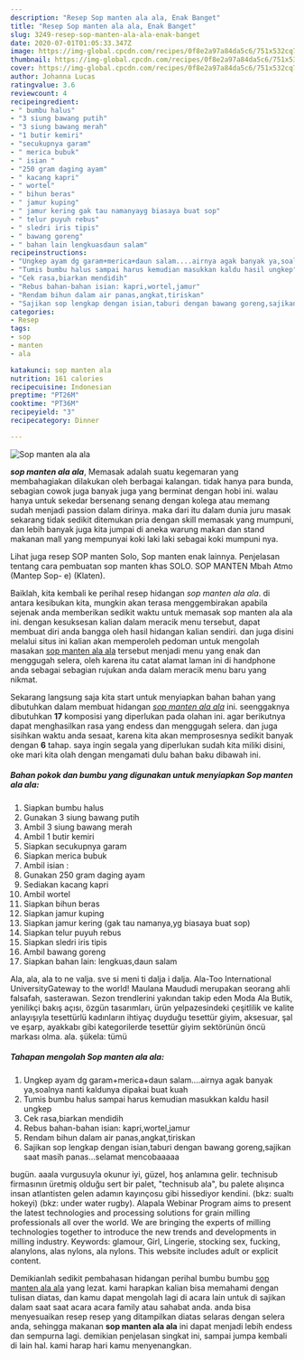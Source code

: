 ```yaml
---
description: "Resep Sop manten ala ala, Enak Banget"
title: "Resep Sop manten ala ala, Enak Banget"
slug: 3249-resep-sop-manten-ala-ala-enak-banget
date: 2020-07-01T01:05:33.347Z
image: https://img-global.cpcdn.com/recipes/0f8e2a97a84da5c6/751x532cq70/sop-manten-ala-ala-foto-resep-utama.jpg
thumbnail: https://img-global.cpcdn.com/recipes/0f8e2a97a84da5c6/751x532cq70/sop-manten-ala-ala-foto-resep-utama.jpg
cover: https://img-global.cpcdn.com/recipes/0f8e2a97a84da5c6/751x532cq70/sop-manten-ala-ala-foto-resep-utama.jpg
author: Johanna Lucas
ratingvalue: 3.6
reviewcount: 4
recipeingredient:
- " bumbu halus"
- "3 siung bawang putih"
- "3 siung bawang merah"
- "1 butir kemiri"
- "secukupnya garam"
- " merica bubuk"
- " isian "
- "250 gram daging ayam"
- " kacang kapri"
- " wortel"
- " bihun beras"
- " jamur kuping"
- " jamur kering gak tau namanyayg biasaya buat sop"
- " telur puyuh rebus"
- " sledri iris tipis"
- " bawang goreng"
- " bahan lain lengkuasdaun salam"
recipeinstructions:
- "Ungkep ayam dg garam+merica+daun salam....airnya agak banyak ya,soalnya nanti kaldunya dipakai buat kuah"
- "Tumis bumbu halus sampai harus kemudian masukkan kaldu hasil ungkep"
- "Cek rasa,biarkan mendidih"
- "Rebus bahan-bahan isian: kapri,wortel,jamur"
- "Rendam bihun dalam air panas,angkat,tiriskan"
- "Sajikan sop lengkap dengan isian,taburi dengan bawang goreng,sajikan saat masih panas...selamat mencobaaaaa"
categories:
- Resep
tags:
- sop
- manten
- ala

katakunci: sop manten ala 
nutrition: 161 calories
recipecuisine: Indonesian
preptime: "PT26M"
cooktime: "PT36M"
recipeyield: "3"
recipecategory: Dinner

---
```



![Sop manten ala ala](https://img-global.cpcdn.com/recipes/0f8e2a97a84da5c6/751x532cq70/sop-manten-ala-ala-foto-resep-utama.jpg)

<b><i>sop manten ala ala</i></b>, Memasak adalah suatu kegemaran yang membahagiakan dilakukan oleh berbagai kalangan. tidak hanya para bunda, sebagian cowok juga banyak juga yang berminat dengan hobi ini. walau hanya untuk sekedar bersenang senang dengan kolega atau memang sudah menjadi passion dalam dirinya. maka dari itu dalam dunia juru masak sekarang tidak sedikit ditemukan pria dengan skill memasak yang mumpuni, dan lebih banyak juga kita jumpai di aneka warung makan dan stand makanan mall yang mempunyai koki laki laki sebagai koki mumpuni nya.

Lihat juga resep SOP manten Solo, Sop manten enak lainnya. Penjelasan tentang cara pembuatan sop manten khas SOLO. SOP MANTEN Mbah Atmo (Mantep Sop- e) (Klaten).

Baiklah, kita kembali ke perihal resep hidangan <i>sop manten ala ala</i>. di antara kesibukan kita, mungkin akan terasa menggembirakan apabila sejenak anda memberikan sedikit waktu untuk memasak sop manten ala ala ini. dengan kesuksesan kalian dalam meracik menu tersebut, dapat membuat diri anda bangga oleh hasil hidangan kalian sendiri. dan juga disini melalui situs ini kalian akan memperoleh pedoman untuk mengolah masakan <u>sop manten ala ala</u> tersebut menjadi menu yang enak dan menggugah selera, oleh karena itu catat alamat laman ini di handphone anda sebagai sebagian rujukan anda dalam meracik menu baru yang nikmat.


Sekarang langsung saja kita start untuk menyiapkan bahan bahan yang dibutuhkan dalam membuat hidangan <u><i>sop manten ala ala</i></u> ini. seenggaknya dibutuhkan <b>17</b> komposisi yang diperlukan pada olahan ini. agar berikutnya dapat menghasilkan rasa yang endess dan menggugah selera. dan juga sisihkan waktu anda sesaat, karena kita akan memprosesnya sedikit banyak dengan <b>6</b> tahap. saya ingin segala yang diperlukan sudah kita miliki disini, oke mari kita olah dengan mengamati dulu bahan baku dibawah ini.

<!--inarticleads1-->

##### Bahan pokok dan bumbu yang digunakan untuk menyiapkan Sop manten ala ala:

1. Siapkan  bumbu halus
1. Gunakan 3 siung bawang putih
1. Ambil 3 siung bawang merah
1. Ambil 1 butir kemiri
1. Siapkan secukupnya garam
1. Siapkan  merica bubuk
1. Ambil  isian :
1. Gunakan 250 gram daging ayam
1. Sediakan  kacang kapri
1. Ambil  wortel
1. Siapkan  bihun beras
1. Siapkan  jamur kuping
1. Siapkan  jamur kering (gak tau namanya,yg biasaya buat sop)
1. Siapkan  telur puyuh rebus
1. Siapkan  sledri iris tipis
1. Ambil  bawang goreng
1. Siapkan  bahan lain: lengkuas,daun salam


Ala, ala, ala to ne valja. sve si meni ti dalja i dalja. Ala-Too International UniversityGateway to the world! Maulana Maududi merupakan seorang ahli falsafah, sasterawan. Sezon trendlerini yakından takip eden Moda Ala Butik, yenilikçi bakış açısı, özgün tasarımları, ürün yelpazesindeki çeşitlilik ve kalite anlayışıyla tesettürlü kadınların ihtiyaç duyduğu tesettür giyim, aksesuar, şal ve eşarp, ayakkabı gibi kategorilerde tesettür giyim sektörünün öncü markası olma. ala. şükela: tümü 

<!--inarticleads2-->

##### Tahapan mengolah Sop manten ala ala:

1. Ungkep ayam dg garam+merica+daun salam....airnya agak banyak ya,soalnya nanti kaldunya dipakai buat kuah
1. Tumis bumbu halus sampai harus kemudian masukkan kaldu hasil ungkep
1. Cek rasa,biarkan mendidih
1. Rebus bahan-bahan isian: kapri,wortel,jamur
1. Rendam bihun dalam air panas,angkat,tiriskan
1. Sajikan sop lengkap dengan isian,taburi dengan bawang goreng,sajikan saat masih panas...selamat mencobaaaaa


bugün. aaala vurgusuyla okunur iyi, güzel, hoş anlamına gelir. technisub firmasının üretmiş olduğu sert bir palet, &#34;technisub ala&#34;, bu palete alışınca insan atlantisten gelen adamın kayınçosu gibi hissediyor kendini. (bkz: sualtı hokeyi) (bkz: under water rugby). Alapala Webinar Program aims to present the latest technologies and processing solutions for grain milling professionals all over the world. We are bringing the experts of milling technologies together to introduce the new trends and developments in milling industry. Keywords: glamour, Girl, Lingerie, stocking sex, fucking, alanylons, alas nylons, ala nylons. This website includes adult or explicit content. 

Demikianlah sedikit pembahasan hidangan perihal bumbu bumbu <u>sop manten ala ala</u> yang lezat. kami harapkan kalian bisa memahami dengan tulisan diatas, dan kamu dapat mengolah lagi di acara lain untuk di sajikan dalam saat saat acara acara family atau sahabat anda. anda bisa menyesuaikan resep resep yang ditampilkan diatas selaras dengan selera anda, sehingga makanan <b>sop manten ala ala</b> ini dapat menjadi lebih endess dan sempurna lagi. demikian penjelasan singkat ini, sampai jumpa kembali di lain hal. kami harap hari kamu menyenangkan.
